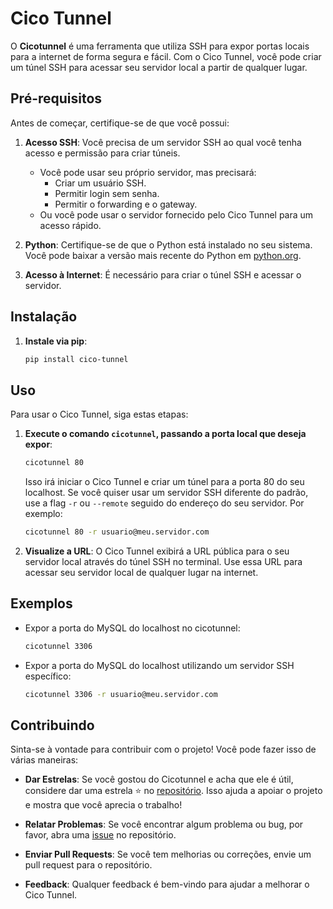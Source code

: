 # Cico Tunnel

O **Cicotunnel** é uma ferramenta que utiliza SSH para expor portas locais para a internet de forma segura e fácil. Com o Cico Tunnel, você pode criar um túnel SSH para acessar seu servidor local a partir de qualquer lugar.

## Pré-requisitos

Antes de começar, certifique-se de que você possui:

1. **Acesso SSH**: Você precisa de um servidor SSH ao qual você tenha acesso e permissão para criar túneis. 
   * Você pode usar seu próprio servidor, mas precisará:
      - Criar um usuário SSH.
      - Permitir login sem senha.
      - Permitir o forwarding e o gateway.
   * Ou você pode usar o servidor fornecido pelo Cico Tunnel para um acesso rápido.
   
2. **Python**: Certifique-se de que o Python está instalado no seu sistema. Você pode baixar a versão mais recente do Python em [python.org](https://www.python.org/).

3. **Acesso à Internet**: É necessário para criar o túnel SSH e acessar o servidor.

## Instalação

1. **Instale via pip**:

   ```bash
   pip install cico-tunnel
   ```

## Uso

Para usar o Cico Tunnel, siga estas etapas:

1. **Execute o comando `cicotunnel`, passando a porta local que deseja expor**:

   ```bash
   cicotunnel 80
   ```

   Isso irá iniciar o Cico Tunnel e criar um túnel para a porta 80 do seu localhost. 
   Se você quiser usar um servidor SSH diferente do padrão, use a flag `-r` ou `--remote` seguido do endereço do seu servidor. Por exemplo:

   ```bash
   cicotunnel 80 -r usuario@meu.servidor.com
   ```

2. **Visualize a URL**:
   O Cico Tunnel exibirá a URL pública para o seu servidor local através do túnel SSH no terminal. Use essa URL para acessar seu servidor local de qualquer lugar na internet.

## Exemplos

* Expor a porta do MySQL do localhost no cicotunnel:

  ```bash
  cicotunnel 3306
  ```

* Expor a porta do MySQL do localhost utilizando um servidor SSH específico:

  ```bash
  cicotunnel 3306 -r usuario@meu.servidor.com
  ```


## Contribuindo

Sinta-se à vontade para contribuir com o projeto! Você pode fazer isso de várias maneiras:

- **Dar Estrelas**: Se você gostou do Cicotunnel e acha que ele é útil, considere dar uma estrela ⭐ no [repositório](https://github.com/hugosantoslisboa/cico-tunnel). Isso ajuda a apoiar o projeto e mostra que você aprecia o trabalho!

- **Relatar Problemas**: Se você encontrar algum problema ou bug, por favor, abra uma [issue](https://github.com/hugosantoslisboa/cico-tunnel/issues) no repositório.

- **Enviar Pull Requests**: Se você tem melhorias ou correções, envie um pull request para o repositório.

- **Feedback**: Qualquer feedback é bem-vindo para ajudar a melhorar o Cico Tunnel.
